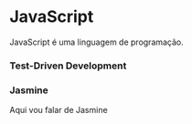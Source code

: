 JavaScript
==========

JavaScript é uma linguagem de programação.

### Test-Driven Development

### Jasmine

Aqui vou falar de Jasmine
